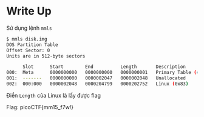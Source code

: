 # Write Up

Sử dụng lệnh `mmls`

```bash
$ mmls disk.img
DOS Partition Table
Offset Sector: 0
Units are in 512-byte sectors

      Slot      Start        End          Length       Description
000:  Meta      0000000000   0000000000   0000000001   Primary Table (#0)
001:  -------   0000000000   0000002047   0000002048   Unallocated
002:  000:000   0000002048   0000204799   0000202752   Linux (0x83) 
```

Điền `Length` của Linux là lấy được flag

Flag: picoCTF{mm15_f7w!} 
